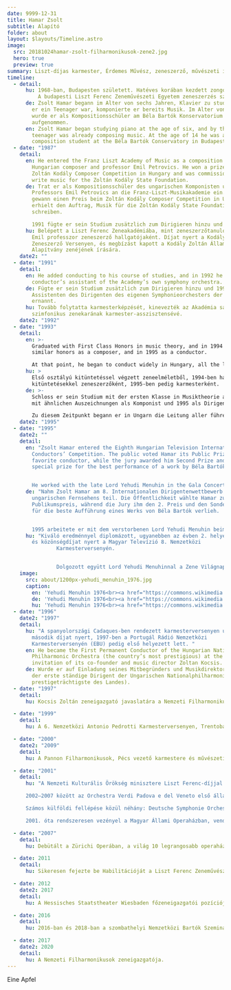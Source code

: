 ```yaml
---
date: 9999-12-31
title: Hamar Zsolt
subtitle: Alapító
folder: about
layout: $layouts/Timeline.astro
image:
  src: 20181024hamar-zsolt-filharmonikusok-zene2.jpg
  hero: true
  preview: true
summary: Liszt-díjas karmester, Érdemes Művész, zeneszerző, művészeti igazgató. A Symphonia Hungarica koncepciójának megalkotója, oktatási tevékenységének művészeti igazgatója.
timeline:
  - detail:
      hu: 1968-ban, Budapesten született. Hatéves korában kezdett zongorázni, majd a Bartók Béla Konzervatóriumban zeneszerzést tanult.
          A budapesti Liszt Ferenc Zeneművészeti Egyetem zeneszerzés szakán Petrovics Emil osztályában végzett, a karmesterképző szakon Lukács Ervin és Gál Tamás voltak a tanárai. Több ízben vett részt Jurij Szimonov mesterkurzusán.
      de: Zsolt Hamar begann im Alter von sechs Jahren, Klavier zu studieren, und als
        er ein Teenager war, komponierte er bereits Musik. Im Alter von 14 Jahren
        wurde er als Kompositionsschüler am Béla Bartók Konservatorium in Budapest
        aufgenommen.
      en: Zsolt Hamar began studying piano at the age of six, and by the time he was a
        teenager was already composing music. At the age of 14 he was accepted as a
        composition student at the Béla Bartók Conservatory in Budapest.
  - date: "1987"
    detail:
      en: He entered the Franz Liszt Academy of Music as a composition student of the
        Hungarian composer and professor Emil Petrovics. He won a prize in the
        Zoltán Kodály Composer Competition in Hungary and was commissioned to
        write music for the Zoltán Kodály State Foundation.
      de: Trat er als Kompositionsschüler des ungarischen Komponisten und
        Professors Emil Petrovics an die Franz-Liszt-Musikakademie ein. Er
        gewann einen Preis beim Zoltán Kodály Composer Competition in Ungarn und
        erhielt den Auftrag, Musik für die Zoltán Kodály State Foundation zu
        schreiben.

        1991 fügte er sein Studium zusätzlich zum Dirigieren hinzu und 1992 wurde er zum Assistenten des Dirigenten des eigenen Symphonieorchesters der Akademie ernannt.
      hu: Belépett a Liszt Ferenc Zeneakadémiába, mint zeneszerzőtanuló, Petrovics
        Emil professzor zeneszerző hallgatójaként. Díjat nyert a Kodály Zoltán
        Zeneszerző Versenyen, és megbízást kapott a Kodály Zoltán Állami
        Alapítvány zenéjének írására.
    date2: ""
  - date: "1991"
    detail:
      en: He added conducting to his course of studies, and in 1992 he was appointed a
        conductor’s assistant of the Academy’s own symphony orchestra.
      de: Fügte er sein Studium zusätzlich zum Dirigieren hinzu und 1992 wurde er zum
        Assistenten des Dirigenten des eigenen Symphonieorchesters der Akademie
        ernannt.
      hu: Tovább folytatta karmesterképzését, kinevezték az Akadémia saját
        szimfonikus zenekarának karmester-asszisztensévé.
    date2: "1992"
  - date: "1993"
    detail:
      en: >-
        Graduated with First Class Honors in music theory, and in 1994 with
        similar honors as a composer, and in 1995 as a conductor.

        At that point, he began to conduct widely in Hungary, all the leading Hungarian Orchestras. He appeared also abroad with the Tirgu Mures (Romania) Philharmonic Orchestra, the Cadaques Symphony Orchestra in Spain (where he won two prizes in the International Conductors’ Competition there in 1996), and the Dortmund and the Berlin Symphonies in Germany.
      hu: >
        Első osztályú kitüntetéssel végzett zeneelméletből, 1994-ben hasonló
        kitüntetésekkel zeneszerzőként, 1995-ben pedig karmesterként.
      de: >-
        Schloss er sein Studium mit der ersten Klasse in Musiktheorie ab, 1994
        mit ähnlichen Auszeichnungen als Komponist und 1995 als Dirigent.

        Zu diesem Zeitpunkt begann er in Ungarn die Leitung aller führenden ungarischen Orchester. Er war auch im Ausland mit dem Tirgu Mures (Rumänien) Philharmonic Orchestra, dem Cadaques Symphony Orchestra in Spanien (wo er 1996 zwei internationale Preise beim Internationalen Dirigentenwettbewerb gewann) sowie den Dortmunder und den Berliner Symphonikern.
    date2: "1995"
  - date: "1995"
    date2: ""
    detail:
      en: "Zsolt Hamar entered the Eighth Hungarian Television International
        Conductors’ Competition. The public voted Hamar its Public Prize as the
        favorite conductor, while the jury awarded him Second Prize and the
        special prize for the best performance of a work by Béla Bartók.


        He worked with the late Lord Yehudi Menuhin in the Gala Concert of the World Music Day. Afterwards, Menuhin wrote, <q>He is one of the most dynamic, precise, intelligent of young conductors I have heard.</q>"
      de: "Nahm Zsolt Hamar am 8. Internationalen Dirigentenwettbewerb des
        ungarischen Fernsehens teil. Die Öffentlichkeit wählte Hamar zum
        Publikumspreis, während die Jury ihm den 2. Preis und den Sonderpreis
        für die beste Aufführung eines Werks von Béla Bartók verlieh.


        1995 arbeitete er mit dem verstorbenen Lord Yehudi Menuhin beim Galakonzert des World Music Day zusammen. Danach schrieb Menuhin: <q>Er ist einer der dynamischsten, präzisesten und intelligentesten jungen Dirigenten, die ich je gehört habe.</q>"
      hu: "Kiváló eredménnyel diplomázott, ugyanebben az évben 2. helyezést kapott,
        és közönségdíjat nyert a Magyar Televízió 8. Nemzetközi
				Karmesterversenyén.


				Dolgozott együtt Lord Yehudi Menuhinnal a Zene Világnapi gálakoncertjén. Később Menuhin azt írta: <q>Ő az egyik legdinamikusabb, legpontosabb, intelligensebb fiatal karmester, akit hallottam.</q>"
    image:
      src: about/1200px-yehudi_menuhin_1976.jpg
      caption:
        en: 'Yehudi Menuhin 1976<br><a href="https://commons.wikimedia.org/wiki/File:Yehudi_Menuhin_1976.jpg" title="via Wikimedia Commons">Allan warrenderivative work: Parzi</a> / <a href="https://creativecommons.org/licenses/by-sa/3.0">CC BY-SA</a>'
        de: 'Yehudi Menuhin 1976<br><a href="https://commons.wikimedia.org/wiki/File:Yehudi_Menuhin_1976.jpg" title="via Wikimedia Commons">Allan warrenderivative work: Parzi</a> / <a href="https://creativecommons.org/licenses/by-sa/3.0">CC BY-SA</a>'
        hu: 'Yehudi Menuhin 1976<br><a href="https://commons.wikimedia.org/wiki/File:Yehudi_Menuhin_1976.jpg" title="via Wikimedia Commons">Allan warrenderivative work: Parzi</a> / <a href="https://creativecommons.org/licenses/by-sa/3.0">CC BY-SA</a>'
  - date: "1996"
    date2: "1997"
    detail:
      hu: "A spanyolországi Cadaques-ben rendezett karmesterversenyen ugyancsak
        második díjat nyert, 1997-ben a Portugál Rádió Nemzetközi
        Karmesterversenyén (EBU) pedig első helyezett lett. "
      en: He became the First Permanent Conductor of the Hungarian National
        Philharmonic Orchestra (the country’s most prestigious) at the
        invitation of its co-founder and music director Zoltan Kocsis.
      de: Wurde er auf Einladung seines Mitbegründers und Musikdirektors Zoltan Kocsis
        der erste ständige Dirigent der Ungarischen Nationalphilharmonie (die
        prestigeträchtigste des Landes).
  - date: "1997"
    detail:
      hu: Kocsis Zoltán zeneigazgató javaslatára a Nemzeti Filharmonikusok első állandó karmesterévé nevezték ki.

  - date: "1999"
    detail:
      hu: A 6. Nemzetközi Antonio Pedrotti Karmesterversenyen, Trentoban ismét első helyezést ért el.

  - date: "2000"
    date2: "2009"
    detail: 
      hu: A Pannon Filharmonikusok, Pécs vezető karmestere és művészeti igazgatója, akikkel CD felvételt készített Liszt Ferenc, Bartók és Mahler műveiből.

  - date: "2001"
    detail:
      hu: "A Nemzeti Kulturális Örökség minisztere Liszt Ferenc-díjjal jutalmazta munkáját.

      2002–2007 között az Orchestra Verdi Padova e del Veneto első állandó karmestere, melynek élén Olaszországon kívül több európai országban is turnét vezényelt.

      Számos külföldi fellépése közül néhány: Deutsche Symphonie Orchester Berlin, Bruckner Orchester Linz, Japan Philharmonic Orchestra, Mozarteum Orchester Salzburg, Frankfurter Museumsorchester, Orosz Nemzeti Filharmonikusok. Gyakori vendég Európa számos zenei centrumában és több ízben vezényelt Kanadában, az Amerikai Egyesült Államokban, Kínában, és Dél-Koreában.

      2001. óta rendszeresen vezényel a Magyar Állami Operaházban, vendégkarmesteri felkéréseknek tesz eleget az egész világon: Frankfurti Operaház, Göteborgi Operaház, Teatro San Carlo Lisbon, Teatro Lyrico Cagliari… stb."

  - date: "2007"
    detail: 
      hu: Debütált a Zürichi Operában, a világ 10 legrangosabb operaház egyikének számító művészeti fellegvárban, ahol hat éven át állandó karmester volt. Számos opera- és balettbemutató fűződik a nevéhez.

  - date: 2011
    detail:
      hu: Sikeresen fejezte be Habilitációját a Liszt Ferenc Zeneművészeti Egyetemen.

  - date: 2012
    date2: 2017
    detail:
      hu: A Hessisches Staatstheater Wiesbaden főzeneigazgatói pozícióját töltötte be.

  - date: 2016
    detail: 
      hu: 2016-ban és 2018-ban a szombathelyi Nemzetközi Bartók Szeminárium és Fesztivál karmesterkurzusának professzora.

  - date: 2017
    date2: 2020
    detail:
      hu: A Nemzeti Filharmonikusok zeneigazgatója. 
---
```

Eine Apfel